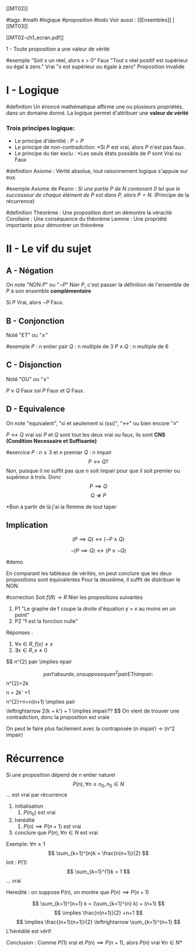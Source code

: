 [[MT02]]

#tags: #math #logique #proposition #todo
Voir aussi : [[Ensembles]] | [[MT03]]

[[MT02-ch1_ecran.pdf]]

1 - Toute proposition a une valeur de vérité

#exemple 
"Soit x un réel, alors x > 0" Faux
"Tout x réel positif est supérieur ou égal à zero." Vrai
"x est supérieur ou égale à zero" Proposition invalide
# I - Logique

#definition 
Un énoncé mathématique affirme une ou plusieurs propriétés, dans un domaine donné.
La logique permet d'attribuer une **valeur de vérité** 
### Trois principes logique:
- Le principe d'identité : $P = P$
- Le principe de non-contradiction: *Si $P$ est vrai, alors $P$ n'est pas faux.
- Le principe du tier exclu : *Les seuls états possible de $P$ sont Vrai ou Faux

#definition
Axiome : Vérité absolue, tout raisonnement logique s'appuie sur eux.

#exemple 
Axiome de Peano : *Si une partie $P$ de $N$ contenant $0$ tel que le successeur de chaque élément de $P$ est dans $P$, alors $P=N$.* (Principe de la récurrence)

#definition 
Théorème : Une proposition dont on démontre la véracité 
Corollaire : Une conséquence du théorème
Lemme : Une propriété importante pour démontrer un théorème 

# II - Le vif du sujet
## A - Négation
On note "NON $P$" ou "$\neg P$"
Nier $P$, c'est passer la définition de l'ensemble de $P$ à son ensemble **complémentaire**

Si $P$ Vrai, alors $\neg P$ Faux.
## B - Conjonction
Noté "ET" ou "$\wedge$"

#exemple 
$P$ : n entier pair
$Q$ : n multiple de 3
$P\wedge Q$ : n multiple de 6

## C - Disjonction
Noté "OU" ou "$\vee$"

$P\vee Q$ Faux ssi $P$ Faux et $Q$ Faux.

## D - Equivalence
On note "equivalent", "si et seulement si (ssi)", "$\leftrightarrow$" ou bien encore "$\equiv$"

$P \leftrightarrow Q$ vrai ssi $P$ et $Q$ sont tout les deux vrai ou faux, ils sont **CNS (Condition Necessaire et Suffisante)**

#exercice 
$P$ : $n \geq 3$ et $n$ premier
$Q$ : $n$ impair
$$
P \leftrightarrow Q ?
$$
Non,
puisque il ne suffit pas que $n$ soit impair pour que il soit premier ou supérieur à trois.
Donc
$$
P\implies Q
$$$$
Q \nRightarrow P
$$

*Bon à partir de là j'ai la flemme de tout taper

## Implication
$$
(P \implies Q) \leftrightarrow (\neg P\wedge Q)
$$

$$
\neg(P\implies Q) \leftrightarrow (P \vee \neg Q)
$$

#demo

En comparant les tableaux de vérités, on peut conclure que les deux propositions sont équivalentes
Pour la deuxième, il suffit de distribuer le NON.

#correction
Soit $f(R)\to R$
Nier les propositions suivantes
1) P1 "Le graphe de f coupe la droite d'équation y = x au moins en un point"
2) P2 "f est la fonction nulle"

Réponses :
1) $\forall x \in R,f(x)\neq x$
2) $\exists x \in R,x\neq 0$

$$
n^{2} pair \implies npair

$$
par l'absurde, on suppose que n^2 pair ET n impair :
$$
n^{2}=2k
$$$$
n = 2k' +1
$$
$$
n^{2}+n=n(n+1) \implies pair
$$
$$
\leftrightarrow 2(k + k') + 1 \implies impair??
$$
On vient de trouver une contradiction, donc la proposition est vraie

On peut le faire plus facilement avec la contraposée (n impair) -> (n^2 impair)

# Récurrence

Si une proposition dépend de n entier naturel
$$
P(n), \forall n\geq n_{0}, n_{0}\in N
$$ ... est vrai par récurrence

1) initialisation
	1) $P(n_{0})$ est vrai
2) hérédité
	1) $P(n)\implies P(n+1)$ est vrai
3) conclure que $P(n), \forall n\in N$ est vrai

Exemple:
$\forall n \geq 1$
$$
\sum_{k=1}^{n}k = \frac{n(n+1)}{2}
$$
Init :
P(1)
$$
\sum_{k=1}^{1}k = 1 
$$
... vrai

Heredité :
on suppose P(n), on montre que $P(n)\implies P(n+1)$

$$
\sum_{k=1}^{n+1} k = (\sum_{k=1}^{n} k) + (n+1)
$$$$
\implies \frac{n(n+1)}{2} +n+1
$$$$
\implies \frac{(n+1)(n+1)}{2} \leftrightarrow  \sum_{k=1}^{n+1} 
$$
L'hérédité est vérif

Conclusion :
Comme $P(1)$ vrai et $P(n)\implies P(n+1)$, alors $P(n)$ vrai $\forall n \in N*$
